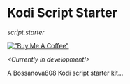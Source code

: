 
Kodi Script Starter
===================================

_script.starter_

[!["Buy Me A Coffee"](https://www.buymeacoffee.com/assets/img/custom_images/orange_img.png)](https://www.buymeacoffee.com/bossanova808)

_<Currently in development!>_

A Bossanova808 Kodi script starter kit...







